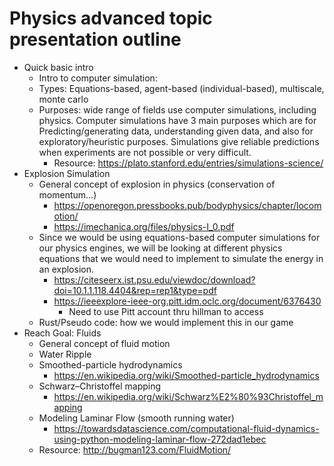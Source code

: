 # Physics advanced topic presentation outline

* Quick basic intro
	* Intro to computer simulation:
	* Types: Equations-based, agent-based (individual-based), multiscale, monte carlo
	* Purposes: wide range of fields use computer simulations, including physics. Computer simulations have 3 main purposes which are for Predicting/generating data, understanding given data, and also for exploratory/heuristic purposes. Simulations give reliable predictions when experiments are not possible or very difficult.
		* Resource: https://plato.stanford.edu/entries/simulations-science/
* Explosion Simulation
	* General concept of explosion in physics (conservation of momentum…)
		* https://openoregon.pressbooks.pub/bodyphysics/chapter/locomotion/ 
		* https://imechanica.org/files/physics-I_0.pdf
	* Since we would be using equations-based computer simulations for our physics engines, we will be looking at different physics equations that we would need to implement to simulate the energy in an explosion. 
		* https://citeseerx.ist.psu.edu/viewdoc/download?doi=10.1.1.118.4404&rep=rep1&type=pdf
		* https://ieeexplore-ieee-org.pitt.idm.oclc.org/document/6376430 
			* Need to use Pitt account thru hillman to access
	* Rust/Pseudo code: how we would implement this in our game
* Reach Goal: Fluids
	* General concept of fluid motion
	* Water Ripple
	* Smoothed-particle hydrodynamics
		* https://en.wikipedia.org/wiki/Smoothed-particle_hydrodynamics 
	* Schwarz–Christoffel mapping
		* https://en.wikipedia.org/wiki/Schwarz%E2%80%93Christoffel_mapping
	* Modeling Laminar Flow (smooth running water)
		* https://towardsdatascience.com/computational-fluid-dynamics-using-python-modeling-laminar-flow-272dad1ebec 
	* Resource: http://bugman123.com/FluidMotion/ 
